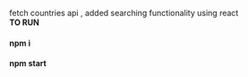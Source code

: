 fetch countries api , added searching functionality using react<br>
<b> TO RUN</b> 
<h4>npm i </h4> 
<h4>npm start</h4>

